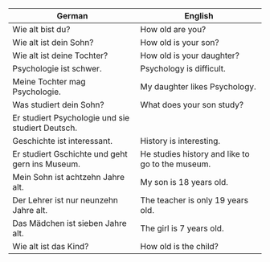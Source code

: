 | German | English |
|--------|---------|
| Wie alt bist du? | How old are you? |
| Wie alt ist dein Sohn? | How old is your son? |
| Wie alt ist deine Tochter? | How old is your daughter? |
| Psychologie ist schwer. | Psychology is difficult. |
| Meine Tochter mag Psychologie. | My daughter likes Psychology. |
| Was studiert dein Sohn? | What does your son study? |
| Er studiert Psychologie und sie studiert Deutsch. |
| Geschichte ist interessant. | History is interesting. |
| Er studiert Gschichte und geht gern ins Museum. | He studies history and like to go to the museum. |
| Mein Sohn ist achtzehn Jahre alt. | My son is 18 years old. |
| Der Lehrer ist nur neunzehn Jahre alt. | The teacher is only 19 years old. |
| Das Mädchen ist sieben Jahre alt. | The girl is 7 years old. |
| Wie alt ist das Kind? | How old is the child? |

